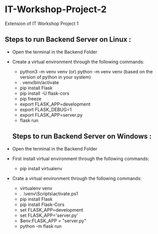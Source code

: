 # IT-Workshop-Project-2
Extension of IT Workshop Project 1

## Steps to run Backend Server on Linux :
- Open the terminal in the Backend Folder
- Create a virtual environment through the following commands:
  - python3 -m venv venv (or) python -m venv venv (based on the version of python in your system)
  - . venv/bin/activate
  - pip install Flask
  - pip install -U flask-cors
  - pip freeze
  - export FLASK_APP=development
  - export FLASK_DEBUG=1
  - export FLASK_APP=server.py
  - flask run

  ## Steps to run Backend Server on Windows :
- Open the terminal in the Backend Folder
- First install virtual environment through the following commands:
  - pip install virtualenv
- Crate a virtual environment through the following commands:
  - virtualenv venv
  - . .\venv\Scripts\activate.ps1
  - pip install Flask
  - pip install Flask-Cors
  - set FLASK_APP=development
  - set FLASK_APP='server.py'
  - $env:FLASK_APP = "server.py"
  - python -m flask run
